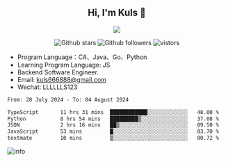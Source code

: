 <h2 align="center"> Hi, I'm Kuls 👋 </h2>
<p align="center">
    <p align="center">
        <img src=" https://avatars.githubusercontent.com/u/42165104?s=460&u=5c7fbf0bce7d4b38a15a44676e6f64b529e47598&v=4"/>
    </p>
    <p align="center">
      <img src="https://img.shields.io/github/stars/hellokuls?style=social" alt="Github stars" />
      <img src="https://img.shields.io/github/followers/hellokuls?style=social" alt="Github followers" />
      <img src="https://visitor-badge.glitch.me/badge?page_id=hellokuls.readme" alt="vistors" />
    </p>
</p>

- Program Language：C#、Java、Go、Python
- Learning Program Language: JS
- Backend Software Engineer.
- Email: kuls666888@gmail.com
- Wechat: LLLLLLS123

<!--START_SECTION:waka-->

```txt
From: 28 July 2024 - To: 04 August 2024

TypeScript       11 hrs 31 mins  ████████████░░░░░░░░░░░░░   48.00 %
Python           8 hrs 54 mins   █████████▒░░░░░░░░░░░░░░░   37.08 %
JSON             2 hrs 16 mins   ██▒░░░░░░░░░░░░░░░░░░░░░░   09.50 %
JavaScript       53 mins         █░░░░░░░░░░░░░░░░░░░░░░░░   03.70 %
textmate         10 mins         ▒░░░░░░░░░░░░░░░░░░░░░░░░   00.72 %
```

<!--END_SECTION:waka-->

![info](https://github-readme-stats.vercel.app/api?username=hellokuls&show_icons=true&count_private=true&hide=prs&theme=default_repocard)


